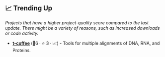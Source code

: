 ## 📈 Trending Up

_Projects that have a higher project-quality score compared to the last update. There might be a variety of reasons, such as increased downloads or code activity._

- <b><a href="https://github.com/GSLBiotech/t-coffee">t-coffee</a></b> (🥈6 ·  ⭐ 3 · 📈) - Tools for multiple alignments of DNA, RNA, and Proteins.

